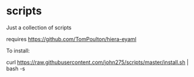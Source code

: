 # scripts

Just a collection of scripts

requires https://github.com/TomPoulton/hiera-eyaml

To install:

  curl https://raw.githubusercontent.com/john275/scripts/master/install.sh | bash -s
